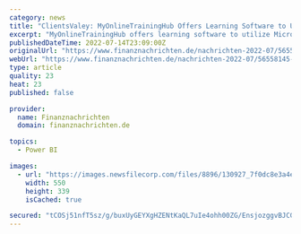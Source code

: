 ```yaml
---
category: news
title: "ClientsValey: MyOnlineTrainingHub Offers Learning Software to Utilize Microsoft Excel and Power BI"
excerpt: "MyOnlineTrainingHub offers learning software to utilize Microsoft Excel and Power BI.MyOnlineTrainingHub, an online learning platform is helping"
publishedDateTime: 2022-07-14T23:09:00Z
originalUrl: "https://www.finanznachrichten.de/nachrichten-2022-07/56558145-clientsvaley-myonlinetraininghub-offers-learning-software-to-utilize-microsoft-excel-and-power-bi-296.htm"
webUrl: "https://www.finanznachrichten.de/nachrichten-2022-07/56558145-clientsvaley-myonlinetraininghub-offers-learning-software-to-utilize-microsoft-excel-and-power-bi-296.htm"
type: article
quality: 23
heat: 23
published: false

provider:
  name: Finanznachrichten
  domain: finanznachrichten.de

topics:
  - Power BI

images:
  - url: "https://images.newsfilecorp.com/files/8896/130927_7f0dc8e3a4e93acc_001.jpg"
    width: 550
    height: 339
    isCached: true

secured: "tCOSj51nfT5sz/g/buxUyGEYXgHZENtKaQL7uIe4ohh00ZG/EnsjozggvBJCGNQhf2i4+lXp49inIwS611dokI4nRnkD7JcFQFP2msZu473B51txrFEm4kBkRibiT+l49ca+3fHvBjT4AZsozhYlGjUTo3KoTv7MYgw6D3PvkTeqINnL02QQ0Op3JwPFLMIvyiFvs/3F426MObHAF8PjL7NsNHWM0iRD5OEp9ZlXLo95hKNJl/uy0OwvsUhkv2OqmDt5Z9d5j08sK6yDcjPeDreu8oPQUF/1bMn9xMDEie4C9A7TeXBlvgf8EMBwggy7pwqHsfW/XyPjqxmYorqBz8mvGI3rpHujN9QPPirtk9M=;hQGZEOUG47O73TrCG9Owxw=="
---
```


